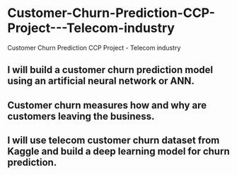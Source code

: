 # Customer-Churn-Prediction-CCP-Project---Telecom-industry
Customer Churn Prediction CCP Project - Telecom industry

## I will build a customer churn prediction model using an artificial neural network or ANN.
## Customer churn measures how and why are customers leaving the business.
## I will use telecom customer churn dataset from Kaggle and build a deep learning model for churn prediction.
